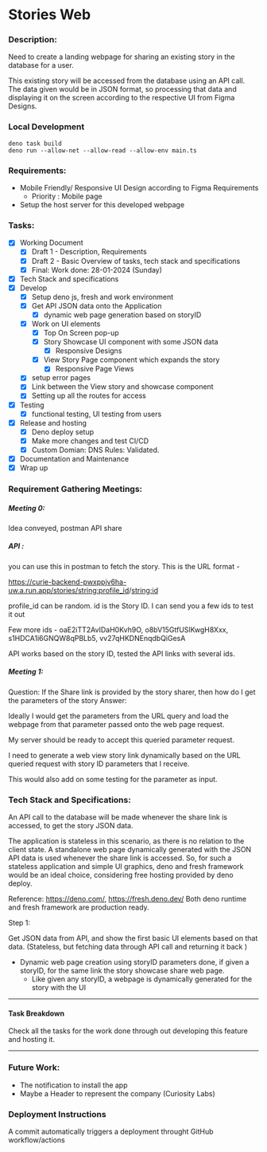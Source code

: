 # Stories Web

### Description:

Need to create a landing webpage for sharing an existing story in the database for a user. 

This existing story will be accessed from the database using an API call. The data given would be in JSON format, so processing that data and displaying it on the screen according to the respective UI from Figma Designs.


### Local Development
```
deno task build
deno run --allow-net --allow-read --allow-env main.ts
```


### Requirements:

- Mobile Friendly/ Responsive UI Design according to Figma Requirements
  - Priority : Mobile page
- Setup the host server for this developed webpage

### Tasks:

- [x] Working Document
  - [x] Draft 1 - Description, Requirements
  - [x] Draft 2 - Basic Overview of tasks, tech stack and specifications
  - [x] Final: Work done: 28-01-2024 (Sunday)
- [x] Tech Stack and specifications
- [x] Develop
  - [x] Setup deno js, fresh and work environment
  - [x] Get API JSON data onto the Application 
    - [x] dynamic web page generation based on storyID
  - [x] Work on UI elements
    - [x] Top On Screen pop-up
    - [x] Story Showcase UI component with some JSON data
      - [x] Responsive Designs
    - [x] View Story Page component which expands the story
      - [x] Responsive Page Views
  - [x] setup error pages
  - [x] Link between the View story and showcase component
  - [x] Setting up all the routes for access
- [x] Testing
  - [x] functional testing, UI testing from users
- [x] Release and hosting
  - [x] Deno deploy setup
  - [x] Make more changes and test CI/CD
  - [x] Custom Domian: DNS Rules: Validated.
- [x] Documentation and Maintenance
- [x] Wrap up

### Requirement Gathering Meetings:

##### Meeting 0: 

Idea conveyed, postman API share

##### API : 

you can use this in postman to fetch the story. This is the URL format -

https://curie-backend-pwxppjv6ha-uw.a.run.app/stories/<string:profile_id>/<string:id>

profile_id can be random. id is the Story ID. I can send you a few ids to test it out

Few more ids - oaE2iTT2AvIDaH0Kvh9O, o8bV15GtfUSlKwgH8Xxx, s1HDCA1i6GNQW8qPBLb5, vv27qHKDNEnqdbQiGesA

API works based on the story ID, tested the API links with several ids.

##### Meeting 1:

Question: If the Share link is provided by the story sharer, then how do I get the parameters of the story
Answer: 

Ideally I would get the parameters from the URL query and load the webpage from that parameter passed onto the web page request.

My server should be ready to accept this queried parameter request. 

I need to generate a web view story link dynamically based on the URL queried request with story ID parameters that I receive. 

This would also add on some testing for the parameter as input.

### Tech Stack and Specifications:

An API call to the database will be made whenever the share link is accessed, to get the story JSON data.

The application is stateless in this scenario, as there is no relation to the client state. A standalone web page dynamically generated with the JSON API data is used whenever the share link is accessed. So, for such a stateless application and simple UI graphics, deno and fresh framework would be an ideal choice, considering free hosting provided by deno deploy.

Reference: https://deno.com/, https://fresh.deno.dev/ 
Both deno runtime and fresh framework are production ready.

Step 1:

Get JSON data from API, and show the first basic UI elements based on that data. (Stateless, but fetching data through API call and returning it back )

- Dynamic web page creation using storyID parameters done, if given a storyID, for the same link the story showcase share web page.
  - Like given any storyID, a webpage is dynamically generated for the story with the UI

----

#### Task Breakdown

Check all the tasks for the work done through out developing this feature and hosting it.

----

### Future Work:

- The notification to install the app
- Maybe a Header to represent the company (Curiosity Labs)

### Deployment Instructions
A commit automatically triggers a deployment throught GitHub workflow/actions
